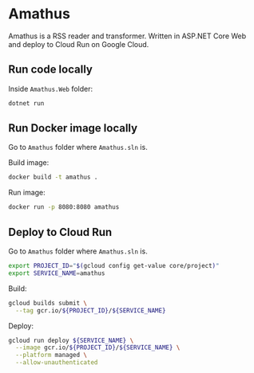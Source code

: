 # Amathus

Amathus is a RSS reader and transformer. Written in ASP.NET Core Web and deploy to Cloud Run on Google Cloud.

## Run code locally
Inside `Amathus.Web` folder:

```bash
dotnet run
```

## Run Docker image locally

Go to `Amathus` folder where `Amathus.sln` is.

Build image:

```bash
docker build -t amathus . 
```

Run image:

```bash
docker run -p 8080:8080 amathus
```
 
## Deploy to Cloud Run

Go to `Amathus` folder where `Amathus.sln` is.

```bash
export PROJECT_ID="$(gcloud config get-value core/project)"
export SERVICE_NAME=amathus
```

Build:

```bash
gcloud builds submit \
  --tag gcr.io/${PROJECT_ID}/${SERVICE_NAME}
```

Deploy:

```bash
gcloud run deploy ${SERVICE_NAME} \
  --image gcr.io/${PROJECT_ID}/${SERVICE_NAME} \
  --platform managed \
  --allow-unauthenticated
```